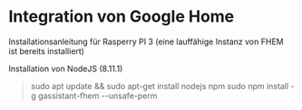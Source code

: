 Integration von Google Home
===========================

Installationsanleitung für Rasperry PI 3
(eine lauffähige Instanz von FHEM ist bereits installiert)

Installation von NodeJS (8.11.1)
> sudo apt update && sudo apt-get install nodejs npm
> sudo npm install -g gassistant-fhem --unsafe-perm



